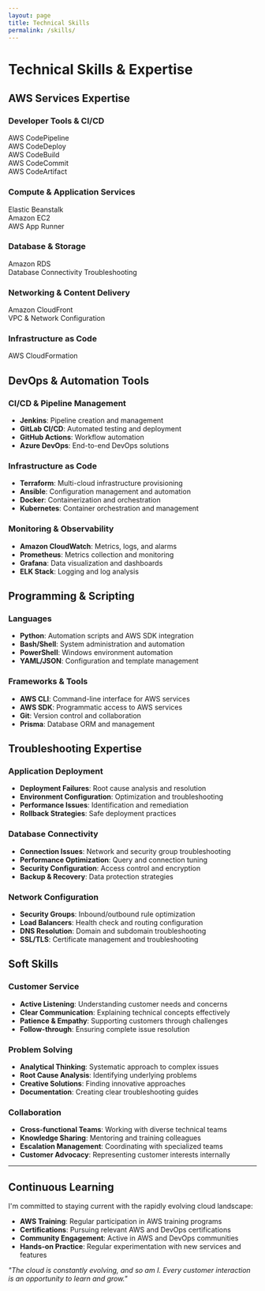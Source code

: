 ```yaml
---
layout: page
title: Technical Skills
permalink: /skills/
---
```


# Technical Skills & Expertise

## AWS Services Expertise

### Developer Tools & CI/CD
<div class="skill-category">
  <div class="skill-item">
    <span class="skill-name">AWS CodePipeline</span>
    <div class="skill-bar">
      <div class="skill-progress" style="width: 95%"></div>
    </div>
  </div>
  <div class="skill-item">
    <span class="skill-name">AWS CodeDeploy</span>
    <div class="skill-bar">
      <div class="skill-progress" style="width: 95%"></div>
    </div>
  </div>
  <div class="skill-item">
    <span class="skill-name">AWS CodeBuild</span>
    <div class="skill-bar">
      <div class="skill-progress" style="width: 90%"></div>
    </div>
  </div>
  <div class="skill-item">
    <span class="skill-name">AWS CodeCommit</span>
    <div class="skill-bar">
      <div class="skill-progress" style="width: 90%"></div>
    </div>
  </div>
  <div class="skill-item">
    <span class="skill-name">AWS CodeArtifact</span>
    <div class="skill-bar">
      <div class="skill-progress" style="width: 85%"></div>
    </div>
  </div>
</div>

### Compute & Application Services
<div class="skill-category">
  <div class="skill-item">
    <span class="skill-name">Elastic Beanstalk</span>
    <div class="skill-bar">
      <div class="skill-progress" style="width: 95%"></div>
    </div>
  </div>
  <div class="skill-item">
    <span class="skill-name">Amazon EC2</span>
    <div class="skill-bar">
      <div class="skill-progress" style="width: 90%"></div>
    </div>
  </div>
  <div class="skill-item">
    <span class="skill-name">AWS App Runner</span>
    <div class="skill-bar">
      <div class="skill-progress" style="width: 85%"></div>
    </div>
  </div>
</div>

### Database & Storage
<div class="skill-category">
  <div class="skill-item">
    <span class="skill-name">Amazon RDS</span>
    <div class="skill-bar">
      <div class="skill-progress" style="width: 90%"></div>
    </div>
  </div>
  <div class="skill-item">
    <span class="skill-name">Database Connectivity Troubleshooting</span>
    <div class="skill-bar">
      <div class="skill-progress" style="width: 95%"></div>
    </div>
  </div>
</div>

### Networking & Content Delivery
<div class="skill-category">
  <div class="skill-item">
    <span class="skill-name">Amazon CloudFront</span>
    <div class="skill-bar">
      <div class="skill-progress" style="width: 85%"></div>
    </div>
  </div>
  <div class="skill-item">
    <span class="skill-name">VPC & Network Configuration</span>
    <div class="skill-bar">
      <div class="skill-progress" style="width: 85%"></div>
    </div>
  </div>
</div>

### Infrastructure as Code
<div class="skill-category">
  <div class="skill-item">
    <span class="skill-name">AWS CloudFormation</span>
    <div class="skill-bar">
      <div class="skill-progress" style="width: 90%"></div>
    </div>
  </div>
</div>

## DevOps & Automation Tools

### CI/CD & Pipeline Management
- **Jenkins**: Pipeline creation and management
- **GitLab CI/CD**: Automated testing and deployment
- **GitHub Actions**: Workflow automation
- **Azure DevOps**: End-to-end DevOps solutions

### Infrastructure as Code
- **Terraform**: Multi-cloud infrastructure provisioning
- **Ansible**: Configuration management and automation
- **Docker**: Containerization and orchestration
- **Kubernetes**: Container orchestration and management

### Monitoring & Observability
- **Amazon CloudWatch**: Metrics, logs, and alarms
- **Prometheus**: Metrics collection and monitoring
- **Grafana**: Data visualization and dashboards
- **ELK Stack**: Logging and log analysis

## Programming & Scripting

### Languages
- **Python**: Automation scripts and AWS SDK integration
- **Bash/Shell**: System administration and automation
- **PowerShell**: Windows environment automation
- **YAML/JSON**: Configuration and template management

### Frameworks & Tools
- **AWS CLI**: Command-line interface for AWS services
- **AWS SDK**: Programmatic access to AWS services
- **Git**: Version control and collaboration
- **Prisma**: Database ORM and management

## Troubleshooting Expertise

### Application Deployment
- **Deployment Failures**: Root cause analysis and resolution
- **Environment Configuration**: Optimization and troubleshooting
- **Performance Issues**: Identification and remediation
- **Rollback Strategies**: Safe deployment practices

### Database Connectivity
- **Connection Issues**: Network and security group troubleshooting
- **Performance Optimization**: Query and connection tuning
- **Security Configuration**: Access control and encryption
- **Backup & Recovery**: Data protection strategies

### Network Configuration
- **Security Groups**: Inbound/outbound rule optimization
- **Load Balancers**: Health check and routing configuration
- **DNS Resolution**: Domain and subdomain troubleshooting
- **SSL/TLS**: Certificate management and troubleshooting

## Soft Skills

### Customer Service
- **Active Listening**: Understanding customer needs and concerns
- **Clear Communication**: Explaining technical concepts effectively
- **Patience & Empathy**: Supporting customers through challenges
- **Follow-through**: Ensuring complete issue resolution

### Problem Solving
- **Analytical Thinking**: Systematic approach to complex issues
- **Root Cause Analysis**: Identifying underlying problems
- **Creative Solutions**: Finding innovative approaches
- **Documentation**: Creating clear troubleshooting guides

### Collaboration
- **Cross-functional Teams**: Working with diverse technical teams
- **Knowledge Sharing**: Mentoring and training colleagues
- **Escalation Management**: Coordinating with specialized teams
- **Customer Advocacy**: Representing customer interests internally

---

## Continuous Learning

I'm committed to staying current with the rapidly evolving cloud landscape:

- **AWS Training**: Regular participation in AWS training programs
- **Certifications**: Pursuing relevant AWS and DevOps certifications
- **Community Engagement**: Active in AWS and DevOps communities
- **Hands-on Practice**: Regular experimentation with new services and features

*"The cloud is constantly evolving, and so am I. Every customer interaction is an opportunity to learn and grow."*

